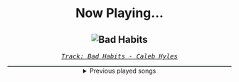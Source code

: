 <div align="center"> 
<h1>Now Playing...</h1>

![Bad Habits](https://i.scdn.co/image/ab67616d00001e02b7cd3f8ca738d53b63badfec)
--
_<samp><a href="https://open.spotify.com/track/0jhVNCdCN9FEVYy8M0XWDm">Track: Bad Habits - Caleb Hyles</a></samp>_

<div style="border: 1px #4B5054 solid"></div>
<details>
  <summary>
    Previous played songs
  </summary>
  <table>
    <thead>
      <tr>
        <th>
          Artist
        </th>
        <th>
          Song
        </th>
        <th>
          Link
        </th>
      </tr>
    </thead>
    <tbody>
      <tr><td>Caleb Hyles</td><td>Bad Habits</td><td><a href="https://open.spotify.com/track/0jhVNCdCN9FEVYy8M0XWDm">https://open.spotify.com/track/0jhVNCdCN9FEVYy8M0XWDm</a></td></tr><tr><td>Caleb Hyles</td><td>Bad Habits</td><td><a href="https://open.spotify.com/track/0jhVNCdCN9FEVYy8M0XWDm">https://open.spotify.com/track/0jhVNCdCN9FEVYy8M0XWDm</a></td></tr><tr><td>Caleb Hyles</td><td>Bad Habits</td><td><a href="https://open.spotify.com/track/0jhVNCdCN9FEVYy8M0XWDm">https://open.spotify.com/track/0jhVNCdCN9FEVYy8M0XWDm</a></td></tr><tr><td>Caleb Hyles</td><td>Bad Habits</td><td><a href="https://open.spotify.com/track/0jhVNCdCN9FEVYy8M0XWDm">https://open.spotify.com/track/0jhVNCdCN9FEVYy8M0XWDm</a></td></tr><tr><td>Caleb Hyles</td><td>Bad Habits</td><td><a href="https://open.spotify.com/track/0jhVNCdCN9FEVYy8M0XWDm">https://open.spotify.com/track/0jhVNCdCN9FEVYy8M0XWDm</a></td></tr><tr><td>Caleb Hyles</td><td>Bad Habits</td><td><a href="https://open.spotify.com/track/0jhVNCdCN9FEVYy8M0XWDm">https://open.spotify.com/track/0jhVNCdCN9FEVYy8M0XWDm</a></td></tr><tr><td>Caleb Hyles</td><td>Bad Habits</td><td><a href="https://open.spotify.com/track/0jhVNCdCN9FEVYy8M0XWDm">https://open.spotify.com/track/0jhVNCdCN9FEVYy8M0XWDm</a></td></tr><tr><td>Caleb Hyles</td><td>Bad Habits</td><td><a href="https://open.spotify.com/track/0jhVNCdCN9FEVYy8M0XWDm">https://open.spotify.com/track/0jhVNCdCN9FEVYy8M0XWDm</a></td></tr><tr><td>Jonathan Young</td><td>Drunken Sailor</td><td><a href="https://open.spotify.com/track/33OkALreli2It4KCCPgHAr">https://open.spotify.com/track/33OkALreli2It4KCCPgHAr</a></td></tr><tr><td>Jonathan Young</td><td>Santiana</td><td><a href="https://open.spotify.com/track/5X3Yc7g9cci6JHC06xHFoA">https://open.spotify.com/track/5X3Yc7g9cci6JHC06xHFoA</a></td></tr><tr><td>Jonathan Young</td><td>Randy Dandy Oh</td><td><a href="https://open.spotify.com/track/7J7I4mJKxKoBRBxkgu4FSb">https://open.spotify.com/track/7J7I4mJKxKoBRBxkgu4FSb</a></td></tr><tr><td>Jonathan Young</td><td>Drunken Sailor</td><td><a href="https://open.spotify.com/track/33OkALreli2It4KCCPgHAr">https://open.spotify.com/track/33OkALreli2It4KCCPgHAr</a></td></tr><tr><td>Jonathan Young</td><td>Santiana</td><td><a href="https://open.spotify.com/track/5X3Yc7g9cci6JHC06xHFoA">https://open.spotify.com/track/5X3Yc7g9cci6JHC06xHFoA</a></td></tr><tr><td>Jonathan Young</td><td>Randy Dandy Oh</td><td><a href="https://open.spotify.com/track/7J7I4mJKxKoBRBxkgu4FSb">https://open.spotify.com/track/7J7I4mJKxKoBRBxkgu4FSb</a></td></tr><tr><td>Jonathan Young</td><td>Drunken Sailor</td><td><a href="https://open.spotify.com/track/33OkALreli2It4KCCPgHAr">https://open.spotify.com/track/33OkALreli2It4KCCPgHAr</a></td></tr><tr><td>Jonathan Young</td><td>Santiana</td><td><a href="https://open.spotify.com/track/5X3Yc7g9cci6JHC06xHFoA">https://open.spotify.com/track/5X3Yc7g9cci6JHC06xHFoA</a></td></tr><tr><td>Jonathan Young</td><td>Randy Dandy Oh</td><td><a href="https://open.spotify.com/track/7J7I4mJKxKoBRBxkgu4FSb">https://open.spotify.com/track/7J7I4mJKxKoBRBxkgu4FSb</a></td></tr><tr><td>Jonathan Young</td><td>Drunken Sailor</td><td><a href="https://open.spotify.com/track/33OkALreli2It4KCCPgHAr">https://open.spotify.com/track/33OkALreli2It4KCCPgHAr</a></td></tr><tr><td>Jonathan Young</td><td>Santiana</td><td><a href="https://open.spotify.com/track/5X3Yc7g9cci6JHC06xHFoA">https://open.spotify.com/track/5X3Yc7g9cci6JHC06xHFoA</a></td></tr><tr><td>Jonathan Young</td><td>Randy Dandy Oh</td><td><a href="https://open.spotify.com/track/7J7I4mJKxKoBRBxkgu4FSb">https://open.spotify.com/track/7J7I4mJKxKoBRBxkgu4FSb</a></td></tr>
    </tbody>
  </table>
</details>

</div>
